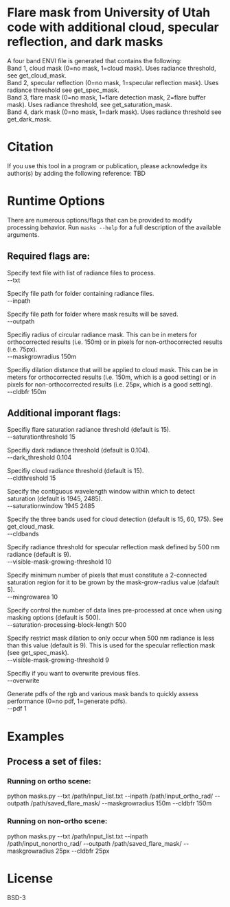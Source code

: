 # Flare mask from University of Utah code with additional cloud, specular reflection, and dark masks

A four band ENVI file is generated that contains the following:\
Band 1, cloud mask (0=no mask, 1=cloud mask). Uses radiance threshold, see get_cloud_mask.\
Band 2, specular reflection (0=no mask, 1=specular reflection mask). Uses radiance threshold see get_spec_mask.\
Band 3, flare mask (0=no mask, 1=flare detection mask, 2=flare buffer  mask). Uses radiance threshold, see get_saturation_mask.\
Band 4, dark mask (0=no mask, 1=dark mask). Uses radiance threshold see get_dark_mask.


# Citation
If you use this tool in a program or publication, please acknowledge its author(s) by adding the following reference: TBD



# Runtime Options
There are numerous options/flags that can be provided to modify processing behavior. Run `masks --help` for a full description of the available arguments.

## Required flags are:

Specify text file with list of radiance files to process.\
--txt

Specify file path for folder containing radiance files.\
--inpath

Specify file path for folder where mask results will be saved.\
--outpath

Specifiy radius of circular radiance mask. This can be in meters for orthocorrected results (i.e. 150m) or in pixels for non-orthocorrected results (i.e. 75px).\
--maskgrowradius 150m

Specifiy dilation distance that will be applied to cloud mask. This can be in meters for orthocorrected results (i.e. 150m, which is a good setting) or in pixels for non-orthocorrected results (i.e. 25px, which is a good setting).\
--cldbfr 150m


## Additional imporant flags:

Specifiy flare saturation radiance threshold (default is 15).\
--saturationthreshold 15

Specifiy dark radiance threshold (default is 0.104).\
--dark_threshold 0.104

Specifiy cloud radiance threshold (default is 15).\
--cldthreshold 15
 
Specify the contiguous wavelength window within which to detect saturation (default is 1945, 2485).\
--saturationwindow 1945 2485

Specify the three bands used for cloud detection (default is 15, 60, 175). See get_cloud_mask.\
--cldbands

Specify radiance threshold for specular reflection mask defined by 500 nm radiance (default is 9).\
--visible-mask-growing-threshold 10

Specify minimum number of pixels that must constitute a 2-connected saturation region for it to be grown by the mask-grow-radius value (dafault 5).\
--mingrowarea 10

Specify control the number of data lines pre-processed at once when using masking options (default is 500).\
--saturation-processing-block-length 500

Specify restrict mask dilation to only occur when 500 nm radiance is less than this value (default is 9). This is used for the specular reflection mask (see get_spec_mask).\
--visible-mask-growing-threshold 9

Specifiy if you want to overwrite previous files.\
--overwrite

Generate pdfs of the rgb and various mask bands to quickly assess performance (0=no pdf, 1=generate pdfs).\
--pdf 1


# Examples
## Process a set of files:

### Running on ortho scene:
python masks.py --txt /path/input_list.txt --inpath /path/input_ortho_rad/ --outpath /path/saved_flare_mask/ --maskgrowradius 150m --cldbfr 150m

### Running on non-ortho scene:
python masks.py --txt /path/input_list.txt --inpath /path/input_nonortho_rad/ --outpath /path/saved_flare_mask/ --maskgrowradius 25px --cldbfr 25px

# License

BSD-3